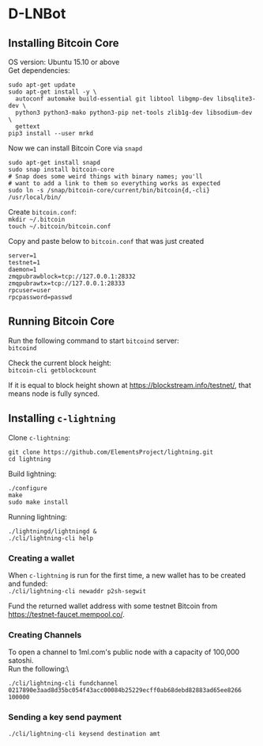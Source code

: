 # D-LNBot

## Installing Bitcoin Core
OS version: Ubuntu 15.10 or above \
Get dependencies:

```
sudo apt-get update
sudo apt-get install -y \
  autoconf automake build-essential git libtool libgmp-dev libsqlite3-dev \
  python3 python3-mako python3-pip net-tools zlib1g-dev libsodium-dev \
  gettext
pip3 install --user mrkd
```

Now we can install Bitcoin Core via `snapd`
```
sudo apt-get install snapd
sudo snap install bitcoin-core
# Snap does some weird things with binary names; you'll
# want to add a link to them so everything works as expected
sudo ln -s /snap/bitcoin-core/current/bin/bitcoin{d,-cli} /usr/local/bin/
```

Create `bitcoin.conf`:\
`mkdir ~/.bitcoin` \
`touch ~/.bitcoin/bitcoin.conf`

Copy and paste below to `bitcoin.conf` that was just created
```
server=1
testnet=1
daemon=1
zmqpubrawblock=tcp://127.0.0.1:28332
zmqpubrawtx=tcp://127.0.0.1:28333
rpcuser=user
rpcpassword=passwd
```

## Running Bitcoin Core
Run the following command to start `bitcoind` server:\
`bitcoind`

Check the current block height:\
`bitcoin-cli getblockcount`

If it is equal to block height shown at https://blockstream.info/testnet/, that means node is fully synced.

## Installing `c-lightning`
Clone `c-lightning`:

```
git clone https://github.com/ElementsProject/lightning.git
cd lightning
```

Build lightning:

```
./configure
make
sudo make install
```

Running lightning:

```
./lightningd/lightningd &
./cli/lightning-cli help
```

### Creating a wallet
When `c-lightning` is run for the first time, a new wallet has to be created and funded:\
`./cli/lightning-cli newaddr p2sh-segwit`

Fund the returned wallet address with some testnet Bitcoin from https://testnet-faucet.mempool.co/.

### Creating Channels
To open a channel to 1ml.com's public node with a capacity of 100,000 satoshi.\
Run the following:\

`./cli/lightning-cli fundchannel 0217890e3aad8d35bc054f43acc00084b25229ecff0ab68debd82883ad65ee8266 100000`

### Sending a key send payment
`./cli/lightning-cli keysend destination amt`
